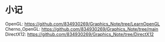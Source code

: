 # 小记

OpenGL: https://github.com/834930269/Graphics_Note/tree/LearnOpenGL  
Cherno_OpenGL: https://github.com/834930269/Graphics_Note/tree/main    
DirectX12: https://github.com/834930269/Graphics_Note/tree/DirectX12    



